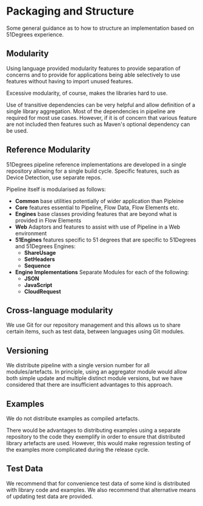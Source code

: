 # Packaging and Structure

Some general guidance as to how to structure an implementation based on 
51Degrees experience.

## Modularity

Using language provided modularity features to provide separation
of concerns and to provide for applications being able selectively to
use features  without having to import unused features.

Excessive modularity, of course, makes the libraries hard to use.

Use of transitive dependencies can be very helpful and allow definition
of a single library aggregation. Most of the dependencies in pipeline
are required for most use cases. However, if it is of concern that various
feature are not included then features such as Maven's optional dependency can 
be used.

## Reference Modularity

51Degrees pipeline reference implementations are developed in a single repository
allowing for a single build cycle. Specific features, such as Device Detection,
use separate repos.

Pipeline itself is modularised as follows:

- **Common** base utilities potentially of wider application than Pipleine
- **Core** features essential to Pipeline, Flow Data, Flow Elements etc.
- **Engines** base classes providing features that are beyond what is provided in Flow Elements
- **Web** Adaptors and features to assist with use of Pipeline in a Web environment
- **51Engines** features specific to 51 degrees that are specific to 51Degrees and 51Degrees Engines:
  - **ShareUsage**
  - **SetHeaders**
  - **Sequence**
- **Engine Implementations** Separate Modules for each of the following:
    - **JSON**
    - **JavaScript**
    - **CloudRequest**

## Cross-language modularity

We use Git for our repository management and this allows us to share certain
items, such as test data, between languages using Git modules.

## Versioning

We distribute pipeline with a single version number for all modules/artefacts.
In principle, using an aggregator module would allow both simple update
and multiple distinct module versions, but we have considered that there
are insufficient advantages to this approach.

## Examples

We do not distribute examples as compiled artefacts. 

There would be advantages to distributing examples using a separate repository 
to the code they exemplify in order to
ensure that distributed library artefacts are used. However, this would make 
regression testing of the examples more complicated during the release cycle.

## Test Data

We recommend that for convenience test data of some kind is distributed with 
library code and examples. We also recommend that alternative means of updating
test data are provided.